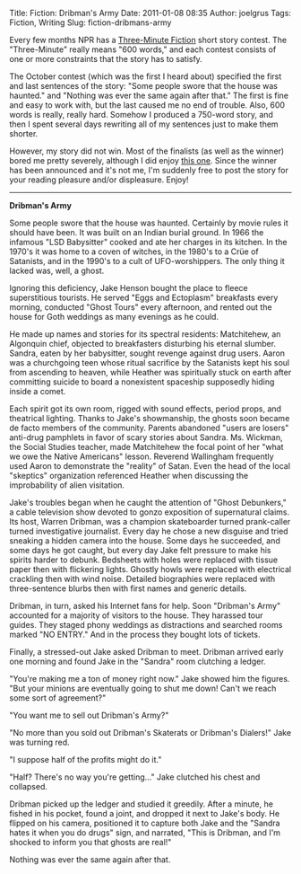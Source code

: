 Title: Fiction: Dribman's Army
Date: 2011-01-08 08:35
Author: joelgrus
Tags: Fiction, Writing
Slug: fiction-dribmans-army

Every few months NPR has a [Three-Minute
Fiction](http://www.npr.org/series/105660765/three-minute-fiction) short
story contest. The "Three-Minute" really means "600 words," and each
contest consists of one or more constraints that the story has to
satisfy.

The October contest (which was the first I heard about) specified the
first and last sentences of the story: "Some people swore that the house
was haunted." and "Nothing was ever the same again after that." The
first is fine and easy to work with, but the last caused me no end of
trouble. Also, 600 words is really, really hard. Somehow I produced a
750-word story, and then I spent several days rewriting all of my
sentences just to make them shorter.

However, my story did not win. Most of the finalists (as well as the
winner) bored me pretty severely, although I did enjoy [this
one](http://www.npr.org/templates/story/story.php?storyId=130432934).
Since the winner has been announced and it's not me, I'm suddenly free
to post the story for your reading pleasure and/or displeasure. Enjoy!

------------------------------------------------------------------------

**Dribman's Army**

Some people swore that the house was haunted. Certainly by movie rules
it should have been. It was built on an Indian burial ground. In 1966
the infamous "LSD Babysitter" cooked and ate her charges in its kitchen.
In the 1970's it was home to a coven of witches, in the 1980's to a Crüe
of Satanists, and in the 1990's to a cult of UFO-worshippers. The only
thing it lacked was, well, a ghost.

Ignoring this deficiency, Jake Henson bought the place to fleece
superstitious tourists. He served "Eggs and Ectoplasm" breakfasts every
morning, conducted "Ghost Tours" every afternoon, and rented out the
house for Goth weddings as many evenings as he could.

He made up names and stories for its spectral residents: Matchitehew, an
Algonquin chief, objected to breakfasters disturbing his eternal
slumber. Sandra, eaten by her babysitter, sought revenge against drug
users. Aaron was a churchgoing teen whose ritual sacrifice by the
Satanists kept his soul from ascending to heaven, while Heather was
spiritually stuck on earth after committing suicide to board a
nonexistent spaceship supposedly hiding inside a comet.

Each spirit got its own room, rigged with sound effects, period props,
and theatrical lighting. Thanks to Jake's showmanship, the ghosts soon
became de facto members of the community. Parents abandoned "users are
losers" anti-drug pamphlets in favor of scary stories about Sandra. Ms.
Wickman, the Social Studies teacher, made Matchitehew the focal point of
her "what we owe the Native Americans" lesson. Reverend Wallingham
frequently used Aaron to demonstrate the "reality" of Satan. Even the
head of the local "skeptics" organization referenced Heather when
discussing the improbability of alien visitation.

Jake's troubles began when he caught the attention of "Ghost Debunkers,"
a cable television show devoted to gonzo exposition of supernatural
claims. Its host, Warren Dribman, was a champion skateboarder turned
prank-caller turned investigative journalist. Every day he chose a new
disguise and tried sneaking a hidden camera into the house. Some days he
succeeded, and some days he got caught, but every day Jake felt pressure
to make his spirits harder to debunk. Bedsheets with holes were replaced
with tissue paper then with flickering lights. Ghostly howls were
replaced with electrical crackling then with wind noise. Detailed
biographies were replaced with three-sentence blurbs then with first
names and generic details.

Dribman, in turn, asked his Internet fans for help. Soon "Dribman's
Army" accounted for a majority of visitors to the house. They harassed
tour guides. They staged phony weddings as distractions and searched
rooms marked "NO ENTRY." And in the process they bought lots of tickets.

Finally, a stressed-out Jake asked Dribman to meet. Dribman arrived
early one morning and found Jake in the "Sandra" room clutching a
ledger.

"You're making me a ton of money right now." Jake showed him the
figures. "But your minions are eventually going to shut me down! Can't
we reach some sort of agreement?"

"You want me to sell out Dribman's Army?"

"No more than you sold out Dribman's Skaterats or Dribman's Dialers!"
Jake was turning red.

"I suppose half of the profits might do it."

"Half? There's no way you're getting..." Jake clutched his chest and
collapsed.

Dribman picked up the ledger and studied it greedily. After a minute, he
fished in his pocket, found a joint, and dropped it next to Jake's body.
He flipped on his camera, positioned it to capture both Jake and the
"Sandra hates it when you do drugs" sign, and narrated, "This is
Dribman, and I'm shocked to inform you that ghosts are real!"

Nothing was ever the same again after that.
